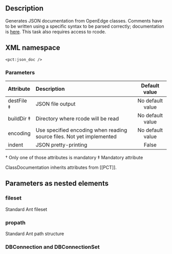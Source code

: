 ## Description

Generates JSON documentation from OpenEdge classes. Comments have to be written using a specific syntax to be parsed correctly; documentation is [here](StandardCommentBlock). This task also requires access to rcode.

## XML namespace

`<pct:json_doc />`

### Parameters

| **Attribute**| **Description**| **Default value**|
|:-------------|:---------------|:---------------:|
|destFile ‡    |JSON file output|No default value  |
|buildDir ‡    |Directory where rcode will be read|No default value|
|encoding      |Use specified encoding when reading source files. Not yet implemented|No default value|
|indent        |JSON pretty-printing|False|

† Only one of those attributes is mandatory
‡ Mandatory attribute

ClassDocumentation inherits attributes from [[PCT]].

## Parameters as nested elements

### fileset

Standard Ant fileset

### propath

Standard Ant path structure

### DBConnection and DBConnectionSet

